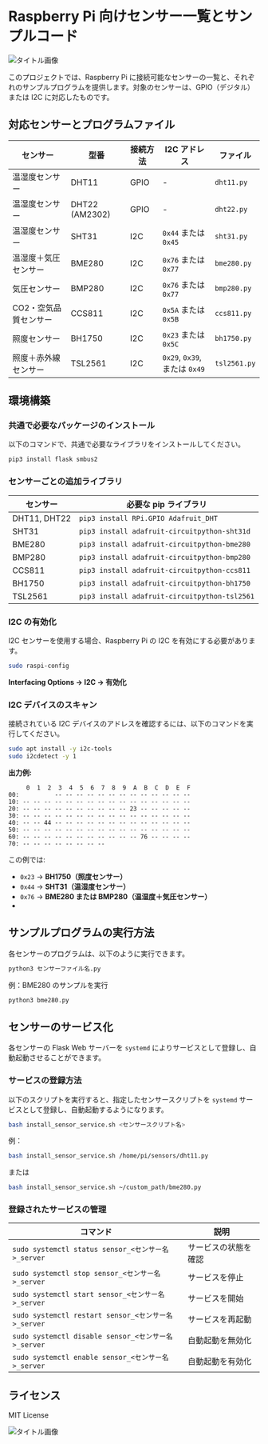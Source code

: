 # Raspberry Pi 向けセンサー一覧とサンプルコード

![タイトル画像](readme/header.png)

このプロジェクトでは、Raspberry Pi に接続可能なセンサーの一覧と、それぞれのサンプルプログラムを提供します。対象のセンサーは、GPIO（デジタル）または I2C に対応したものです。

## **対応センサーとプログラムファイル**

| **センサー** | **型番** | **接続方法** | **I2C アドレス** | **ファイル** |
|--------------|-------------|----------------|--------------|--------------------|
| 温湿度センサー | DHT11 | GPIO | - | `dht11.py` |
| 温湿度センサー | DHT22 (AM2302) | GPIO | - | `dht22.py` |
| 温湿度センサー | SHT31 | I2C | `0x44` または `0x45` | `sht31.py` |
| 温湿度＋気圧センサー | BME280 | I2C | `0x76` または `0x77` | `bme280.py` |
| 気圧センサー | BMP280 | I2C | `0x76` または `0x77` | `bmp280.py` |
| CO2・空気品質センサー | CCS811 | I2C | `0x5A` または `0x5B` | `ccs811.py` |
| 照度センサー | BH1750 | I2C | `0x23` または `0x5C` | `bh1750.py` |
| 照度＋赤外線センサー | TSL2561 | I2C | `0x29`, `0x39`, または `0x49` | `tsl2561.py` |

## **環境構築**

### **共通で必要なパッケージのインストール**
以下のコマンドで、共通で必要なライブラリをインストールしてください。

```bash
pip3 install flask smbus2
```

### **センサーごとの追加ライブラリ**

| **センサー** | **必要な pip ライブラリ** |
|--------------|-----------------------------------------------|
| DHT11, DHT22 | `pip3 install RPi.GPIO Adafruit_DHT` |
| SHT31 | `pip3 install adafruit-circuitpython-sht31d` |
| BME280 | `pip3 install adafruit-circuitpython-bme280` |
| BMP280 | `pip3 install adafruit-circuitpython-bmp280` |
| CCS811 | `pip3 install adafruit-circuitpython-ccs811` |
| BH1750 | `pip3 install adafruit-circuitpython-bh1750` |
| TSL2561 | `pip3 install adafruit-circuitpython-tsl2561` |

### **I2C の有効化**
I2C センサーを使用する場合、Raspberry Pi の I2C を有効にする必要があります。

```bash
sudo raspi-config
```
**Interfacing Options → I2C → 有効化**

### **I2C デバイスのスキャン**
接続されている I2C デバイスのアドレスを確認するには、以下のコマンドを実行してください。

```bash
sudo apt install -y i2c-tools
sudo i2cdetect -y 1
```

**出力例:**
```
     0  1  2  3  4  5  6  7  8  9  A  B  C  D  E  F
00:          -- -- -- -- -- -- -- -- -- -- -- -- -- 
10: -- -- -- -- -- -- -- -- -- -- -- -- -- -- -- -- 
20: -- -- -- -- -- -- -- -- -- -- 23 -- -- -- -- --
30: -- -- -- -- -- -- -- -- -- -- -- -- -- -- -- --
40: -- -- 44 -- -- -- -- -- -- -- -- -- -- -- -- --
50: -- -- -- -- -- -- -- -- -- -- -- -- -- -- -- --
60: -- -- -- -- -- -- -- -- -- -- -- 76 -- -- -- --
70: -- -- -- -- -- -- -- --
```

この例では:
- `0x23` → **BH1750（照度センサー）**
- `0x44` → **SHT31（温湿度センサー）**
- `0x76` → **BME280 または BMP280（温湿度＋気圧センサー）**
- 
## **サンプルプログラムの実行方法**
各センサーのプログラムは、以下のように実行できます。

```bash
python3 センサーファイル名.py
```

例：BME280 のサンプルを実行
```bash
python3 bme280.py
```

## **センサーのサービス化**

各センサーの Flask Web サーバーを `systemd` によりサービスとして登録し、自動起動させることができます。

### **サービスの登録方法**
以下のスクリプトを実行すると、指定したセンサースクリプトを `systemd` サービスとして登録し、自動起動するようになります。

```bash
bash install_sensor_service.sh <センサースクリプト名>
```

例：
```bash
bash install_sensor_service.sh /home/pi/sensors/dht11.py
```
または
```bash
bash install_sensor_service.sh ~/custom_path/bme280.py
```

### **登録されたサービスの管理**

| **コマンド** | **説明** |
|-------------|---------------------------------|
| `sudo systemctl status sensor_<センサー名>_server` | サービスの状態を確認 |
| `sudo systemctl stop sensor_<センサー名>_server` | サービスを停止 |
| `sudo systemctl start sensor_<センサー名>_server` | サービスを開始 |
| `sudo systemctl restart sensor_<センサー名>_server` | サービスを再起動 |
| `sudo systemctl disable sensor_<センサー名>_server` | 自動起動を無効化 |
| `sudo systemctl enable sensor_<センサー名>_server` | 自動起動を有効化 |

## **ライセンス**
MIT License

![タイトル画像](readme/footer.png)
